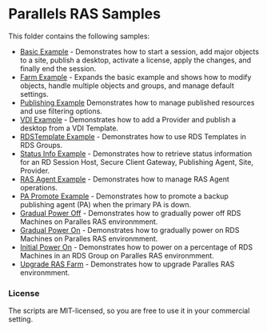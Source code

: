 # Parallels RAS Samples
This folder contains the following samples:
* [Basic Example](BasicSample.ps1) - Demonstrates how to start a session, add major objects to a site, publish a desktop, activate a license, apply the changes, and finally end the session.
* [Farm Example](FarmSample.ps1) - Expands the basic example and shows how to modify objects, handle multiple objects and groups, and manage default settings.
* [Publishing Example](PublishingSample.ps1) Demonstrates how to manage published resources and use filtering options.
* [VDI Example](VDISample.ps1) - Demonstrates how to add a Provider and publish a desktop from a VDI Template.
* [RDSTemplate Example](RDSTemplateSample.ps1) - Demonstrates how to use RDS Templates in RDS Groups.
* [Status Info Example](StatusInfoSample.ps1) - Demonstrates how to retrieve status information for an RD Session Host, Secure Client Gateway, Publishing Agent, Site, Provider.
* [RAS Agent Example](RASAgentSample.ps1) - Demonstrates how to manage RAS Agent operations.
* [PA Promote Example](PAPromoteSample.ps1) - Demonstrates how to promote a backup publishing agent (PA) when the primary PA is down.
* [Gradual Power Off](GradualPowerOff.ps1) - Demonstrates how to gradually power off RDS Machines on Paralles RAS environmment.
* [Gradual Power On](GradualPowerOn.ps1) - Demonstrates how to gradually power on RDS Machines on Paralles RAS environmment.
* [Initial Power On](InitialPowerOn.ps1) - Demonstrates how to power on a percentage of RDS Machines in an RDS Group on Paralles RAS environmment.
* [Upgrade RAS Farm](UpgradeRASFarm.ps1) - Demonstrates how to upgrade Paralles RAS environmment.


### License ###

The scripts are MIT-licensed, so you are free to use it in your commercial setting.
